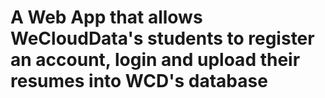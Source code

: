 # A Web App that allows WeCloudData's students to register an account, login and upload their resumes into WCD's database

